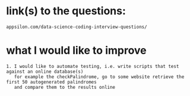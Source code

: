 # link(s) to the questions:
    appsilon.com/data-science-coding-interview-questions/

# what I would like to improve
    1. I would like to automate testing, i.e. write scripts that test against an online database(s)
       for example the checkPalindrome, go to some website retrieve the first 50 autogenerated palindromes
       and compare them to the results online